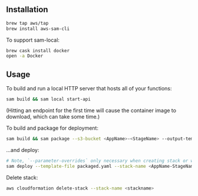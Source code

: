 ## Installation

```sh
brew tap aws/tap
brew install aws-sam-cli
```

To support sam-local:

```sh
brew cask install docker
open -a Docker
```

## Usage

To build and run a local HTTP server that hosts all of your functions:

```sh
sam build && sam local start-api
```

(Hitting an endpoint for the first time will cause the container image to download, which can take some time.)

To build and package for deployment:

```sh
sam build && sam package --s3-bucket <AppName>-<StageName> --output-template-file packaged.yaml
```

...and deploy:

```sh
# Note, `--parameter-overrides` only necessary when creating stack or when intentionally updating stack parameter.
sam deploy --template-file packaged.yaml --stack-name <AppName-StageName> --capabilities CAPABILITY_IAM --parameter-overrides StageName=<StageName>
```

Delete stack:

```sh
aws cloudformation delete-stack --stack-name <stackname>
```
